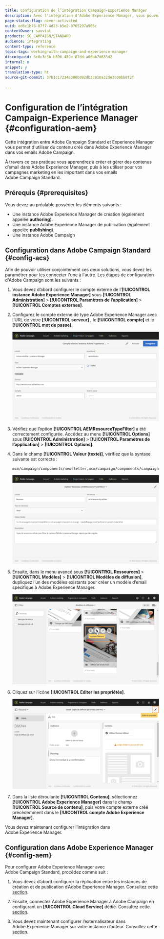 ```yaml
---
title: Configuration de l’intégration Campaign-Experience Manager
description: Avec l'intégration d'Adobe Experience Manager, vous pouvez créer du contenu directement dans AEM et l'utiliser ultérieurement dans Adobe Campaign.
page-status-flag: never-activated
uuid: ed6c1b76-87f7-4d23-b5e2-0765297a905c
contentOwner: sauviat
products: SG_CAMPAIGN/STANDARD
audience: integrating
content-type: reference
topic-tags: working-with-campaign-and-experience-manager
discoiquuid: 6c0c3c5b-b596-459e-87dd-a06bb7d633d2
internal: n
snippet: y
translation-type: ht
source-git-commit: 37b1c17234a300b092db3c810a32de3600bb8f2f

---
```



# Configuration de l’intégration Campaign-Experience Manager {#configuration-aem}

Cette intégration entre Adobe Campaign Standard et Experience Manager vous permet d&#39;utiliser du contenu créé dans Adobe Experience Manager dans vos emails Adobe Campaign.

À travers ce cas pratique vous apprendrez à créer et gérer des contenus d’email dans Adobe Experience Manager, puis à les utiliser pour vos campagnes marketing en les important dans vos emails Adobe Campaign Standard.

## Prérequis {#prerequisites}

Vous devez au préalable posséder les éléments suivants :

* Une instance Adobe Experience Manager de création (également appelée **authoring**).
* Une instance Adobe Experience Manager de publication (également appelée **publishing**).
* Une instance Adobe Campaign

## Configuration dans Adobe Campaign Standard {#config-acs}

Afin de pouvoir utiliser conjointement ces deux solutions, vous devez les paramétrer pour les connecter l&#39;une à l&#39;autre.
Les étapes de configuration d&#39;Adobe Campaign sont les suivants :

1. Vous devez d’abord configurer le compte externe de l’**[!UICONTROL instance Adobe Experience Manager]** sous **[!UICONTROL Administration]** > **[!UICONTROL Paramètres de l’application]** > **[!UICONTROL Comptes externes]**.

1. Configurez le compte externe de type Adobe Experience Manager avec l’URL de votre **[!UICONTROL serveur]** , le **[!UICONTROL compte]** et le **[!UICONTROL mot de passe]**.

   ![](assets/aem_1.png)

1. Vérifiez que l’option **[!UICONTROL AEMResourceTypeFilter]** a été correctement configurée. Accédez au menu **[!UICONTROL Options]** sous **[!UICONTROL Administration]** > **[!UICONTROL Paramètres de l’application]** > **[!UICONTROL Options]**.

1. Dans le champ **[!UICONTROL Valeur (texte)]**, vérifiez que la syntaxe suivante est correcte :

   ```
   mcm/campaign/components/newsletter,mcm/campaign/components/campaign_newsletterpage,mcm/neolane/components/newsletter
   ```

   ![](assets/aem_2.png)

1. Ensuite, dans le menu avancé sous **[!UICONTROL Ressources]** > **[!UICONTROL Modèles]** > **[!UICONTROL Modèles de diffusion]**, dupliquez l’un des modèles existants pour créer un modèle d’email spécifique à Adobe Experience Manager.

   ![](assets/aem_3.png)

1. Cliquez sur l’icône **[!UICONTROL Editer les propriétés]**.

   ![](assets/aem_4.png)

1. Dans la liste déroulante **[!UICONTROL Contenu]**, sélectionnez **[!UICONTROL Adobe Experience Manager]** dans le champ **[!UICONTROL Source de contenu]**, puis votre compte externe créé précédemment dans le **[!UICONTROL compte Adobe Experience Manager]**.

Vous devez maintenant configurer l’intégration dans Adobe Experience Manager.

## Configuration dans Adobe Experience Manager {#config-aem}

Pour configurer Adobe Experience Manager avec Adobe Campaign Standard, procédez comme suit :

1. Vous devez d’abord configurer la réplication entre les instances de création et de publication d’Adobe Experience Manager. Consultez cette [section](https://docs.adobe.com/content/help/fr/experience-manager-65/administering/integration/campaignstandard.html#configuring-adobe-experience-manager).

1. Ensuite, connectez Adobe Experience Manager à Adobe Campaign en configurant un **[!UICONTROL Cloud Service]** dédié. Consultez cette [section](https://docs.adobe.com/content/help/fr/experience-manager-65/administering/integration/campaignstandard.html#connecting-aem-to-adobe-campaign).

1. Vous devez maintenant configurer l’externalisateur dans Adobe Experience Manager sur votre instance d’auteur. Consultez cette [section](https://docs.adobe.com/content/help/fr/experience-manager-65/administering/integration/campaignstandard.html#configuring-the-externalizer).

